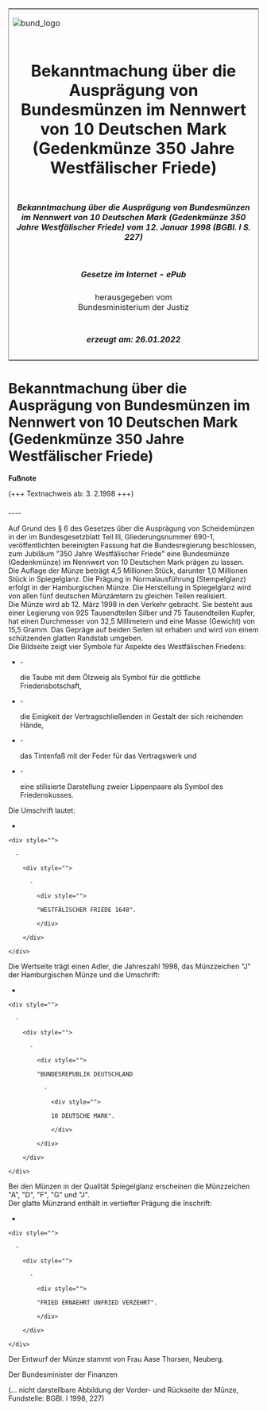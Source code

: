 <span id="DECKBLATT.html"></span>

<table border="0" frame="border" width="100%">

<tr valign="top">

<td align="left">

![bund\_logo](BfJ_2021_Web_de_de.gif)

</td>

<td align="right">

 

</td>

</tr>

<tr align="center" valign="middle">

<td colspan="2">

# Bekanntmachung über die Ausprägung von Bundesmünzen im Nennwert von 10 Deutschen Mark (Gedenkmünze 350 Jahre Westfälischer Friede)

</td>

</tr>

<tr align="center" valign="middle">

<td colspan="2">

##### Bekanntmachung über die Ausprägung von Bundesmünzen im Nennwert von 10 Deutschen Mark (Gedenkmünze 350 Jahre Westfälischer Friede) vom 12. Januar 1998 (BGBl. I S. 227)

</td>

</tr>

<tr align="center" valign="middle">

<td colspan="2">

  
  

##### Gesetze im Internet - ePub  
  
herausgegeben vom  
Bundesministerium der Justiz

</td>

</tr>

<tr align="center" valign="bottom">

<td colspan="2">

  
  

##### erzeugt am: 26.01.2022

</td>

</tr>

</table>

<span id="BJNR022700998.html"></span>

# Bekanntmachung über die Ausprägung von Bundesmünzen im Nennwert von 10 Deutschen Mark (Gedenkmünze 350 Jahre Westfälischer Friede)

<div>

  
**Fußnote**

<div class="jnhtml">

<div>

<div class="jurAbsatz">

(+++ Textnachweis ab: 3. 2.1998 +++)

</div>

</div>

</div>

</div>

<span id="BJNR022700998BJNE000100310.html"></span>

###   
\----

<div>

<div class="jnhtml">

<div>

<div class="jurAbsatz">

Auf Grund des § 6 des Gesetzes über die Ausprägung von Scheidemünzen in
der im Bundesgesetzblatt Teil III, Gliederungsnummer 690-1,
veröffentlichten bereinigten Fassung hat die Bundesregierung
beschlossen, zum Jubiläum "350 Jahre Westfälischer Friede" eine
Bundesmünze (Gedenkmünze) im Nennwert von 10 Deutschen Mark prägen zu
lassen.  
Die Auflage der Münze beträgt 4,5 Millionen Stück, darunter 1,0
Millionen Stück in Spiegelglanz. Die Prägung in Normalausführung
(Stempelglanz) erfolgt in der Hamburgischen Münze. Die Herstellung in
Spiegelglanz wird von allen fünf deutschen Münzämtern zu gleichen Teilen
realisiert.  
Die Münze wird ab 12. März 1998 in den Verkehr gebracht. Sie besteht aus
einer Legierung von 925 Tausendteilen Silber und 75 Tausendteilen
Kupfer, hat einen Durchmesser von 32,5 Millimetern und eine Masse
(Gewicht) von 15,5 Gramm. Das Gepräge auf beiden Seiten ist erhaben und
wird von einem schützenden glatten Randstab umgeben.  
Die Bildseite zeigt vier Symbole für Aspekte des Westfälischen Friedens:

  - \-
    
    <div style="">
    
    die Taube mit dem Ölzweig als Symbol für die göttliche
    Friedensbotschaft,
    
    </div>

  - \-
    
    <div style="">
    
    die Einigkeit der Vertragschließenden in Gestalt der sich reichenden
    Hände,
    
    </div>

  - \-
    
    <div style="">
    
    das Tintenfaß mit der Feder für das Vertragswerk und
    
    </div>

  - \-
    
    <div style="">
    
    eine stilisierte Darstellung zweier Lippenpaare als Symbol des
    Friedenskusses.
    
    </div>

Die Umschrift lautet:

  - 
    
    <div style="">
    
      - 
        
        <div style="">
        
          - 
            
            <div style="">
            
            "WESTFÄLISCHER FRIEDE 1648".
            
            </div>
        
        </div>
    
    </div>

Die Wertseite trägt einen Adler, die Jahreszahl 1998, das Münzzeichen
"J" der Hamburgischen Münze und die Umschrift:

  - 
    
    <div style="">
    
      - 
        
        <div style="">
        
          - 
            
            <div style="">
            
            "BUNDESREPUBLIK DEUTSCHLAND
            
              - 
                
                <div style="">
                
                10 DEUTSCHE MARK".
                
                </div>
            
            </div>
        
        </div>
    
    </div>

Bei den Münzen in der Qualität Spiegelglanz erscheinen die Münzzeichen
"A", "D", "F", "G" und "J".  
Der glatte Münzrand enthält in vertiefter Prägung die Inschrift:

  - 
    
    <div style="">
    
      - 
        
        <div style="">
        
          - 
            
            <div style="">
            
            "FRIED ERNAEHRT UNFRIED VERZEHRT".
            
            </div>
        
        </div>
    
    </div>

Der Entwurf der Münze stammt von Frau Aase Thorsen, Neuberg.

</div>

<div class="jurAbsatz">

<span class="SP">Der Bundesminister der Finanzen</span>

</div>

<div class="jurAbsatz">

<div class="kommentar_Fundstelle">

(... nicht darstellbare Abbildung der Vorder- und Rückseite der Münze,  
Fundstelle: BGBl. I 1998, 227)

</div>

</div>

</div>

</div>

</div>
